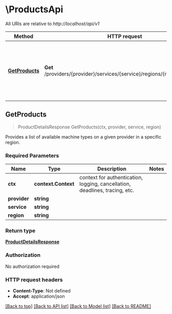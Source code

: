 # \ProductsApi

All URIs are relative to *http://localhost/api/v1*

Method | HTTP request | Description
------------- | ------------- | -------------
[**GetProducts**](ProductsApi.md#GetProducts) | **Get** /providers/{provider}/services/{service}/regions/{region}/products | Provides a list of available machine types on a given provider in a specific region.



## GetProducts

> ProductDetailsResponse GetProducts(ctx, provider, service, region)

Provides a list of available machine types on a given provider in a specific region.

### Required Parameters


Name | Type | Description  | Notes
------------- | ------------- | ------------- | -------------
**ctx** | **context.Context** | context for authentication, logging, cancellation, deadlines, tracing, etc.
**provider** | **string**|  | 
**service** | **string**|  | 
**region** | **string**|  | 

### Return type

[**ProductDetailsResponse**](ProductDetailsResponse.md)

### Authorization

No authorization required

### HTTP request headers

- **Content-Type**: Not defined
- **Accept**: application/json

[[Back to top]](#) [[Back to API list]](../README.md#documentation-for-api-endpoints)
[[Back to Model list]](../README.md#documentation-for-models)
[[Back to README]](../README.md)

